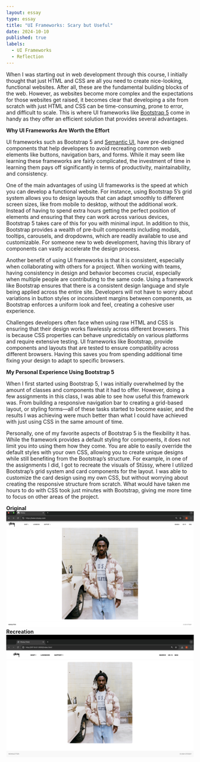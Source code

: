 ```yaml
---
layout: essay
type: essay
title: "UI Frameworks: Scary but Useful"
date: 2024-10-10
published: true
labels:
  - UI Frameworks
  - Reflection
---
```

When I was starting out in web development through this course, I initially thought that just HTML and CSS are all you need to create nice-looking, functional websites. After all, these are the fundamental building blocks of the web. However, as websites become more complex and the expectations for those websites get raised, it becomes clear that developing a site from scratch with just HTML and CSS can be time-consuming, prone to error, and difficult to scale. This is where UI frameworks like [Bootstrap 5](https://getbootstrap.com/docs/5.0/getting-started/introduction/) come in handy as they offer an efficient solution that provides several advantages.

**Why UI Frameworks Are Worth the Effort**

UI frameworks such as Bootstrap 5 and [Semantic UI](https://semantic-ui.com/), have pre-designed components that help developers to avoid recreating common web elements like buttons, navigation bars, and forms.  While it may seem like learning these frameworks are fairly complicated, the investment of time in learning them pays off significantly in terms of productivity, maintainability, and consistency.

One of the main advantages of using UI frameworks is the speed at which you can develop a functional website. For instance, using Bootstrap 5’s grid system allows you to design layouts that can adapt smoothly to different screen sizes, like from mobile to desktop, without the additional work. Instead of having to spend extra hours getting the perfect position of elements and ensuring that they can work across various devices, Bootstrap 5 takes care of this for you with minimal input. In addition to this, Bootstrap provides a wealth of pre-built components including modals, tooltips, carousels, and dropdowns, which are readily available to use and customizable. For someone new to web development, having this library of components can vastly accelerate the design process.

Another benefit of using UI frameworks is that it is consistent, especially when collaborating with others for a project. When working with teams, having consistency in design and behavior becomes crucial, especially when multiple people are contributing to the same code. Using a framework like Bootstrap ensures that there is a consistent design language and style being applied across the entire site. Developers will not have to worry about variations in button styles or inconsistent margins between components, as Bootstrap enforces a uniform look and feel, creating a cohesive user experience.

Challenges developers often face when using raw HTML and CSS is ensuring that their design works flawlessly across different browsers. This is because CSS properties can behave unpredictably on various platforms and require extensive testing. UI frameworks like Bootstrap, provide components and layouts that are tested to ensure compatibility across different browsers. Having this saves you from spending additional time fixing your design to adapt to specific browsers.

**My Personal Experience Using Bootstrap 5**

When I first started using Bootstrap 5, I was initially overwhelmed by the amount of classes and components that it had to offer. However, doing a few assignments in this class, I was able to see how useful this framework was. From building a responsive navigation bar to creating a grid-based layout, or styling forms—all of these tasks started to become easier, and the results I was achieving were much better than what I could have achieved with just using CSS in the same amount of time.

Personally, one of my favorite aspects of Bootstrap 5 is the flexibility it has. While the framework provides a default styling for components, it does not limit you into using them how they come. You are able to easily override the default styles with your own CSS, allowing you to create unique designs while still benefiting from the Bootstrap’s structure. For example, in one of the assignments I did, I got to recreate the visuals of Stüssy, where I utilized Bootstrap’s grid system and card components for the layout. I was able to customize the card design using my own CSS, but without worrying about creating the responsive structure from scratch. What would have taken me hours to do with CSS took just minutes with Bootstrap, giving me more time to focus on other areas of the project.

**Original**
![Results](/img/stussy_original.jpg)
**Recreation**
![Results](/img/stussy_recreation.jpg)


